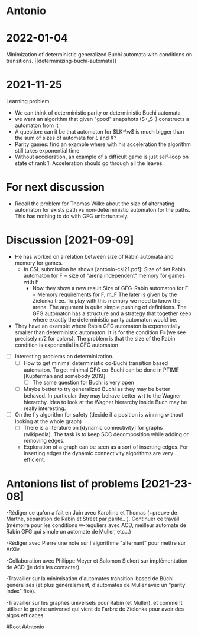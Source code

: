 # Antonio

# 2022-01-04
Minimization of deterministic generalized Buchi automata with conditions on
transitions.
[[determinizing-buchi-automata]]

# 2021-11-25
Learning problem
- We can think of deterministic parity or deterministic Buchi automata
- we want an algorithm that given "good" snapshots (S+,S-) constructs a
  automaton from it
- A question: can it be that automaton for $LK^\w$ is much bigger than the sum
  of sizes of automata for $L$ and $K$?
- Parity games: find an example where with his acceleration the algorithm still
  takes exponential time 
- Without acceleration, an example of a difficult game is just self-loop on
  state of rank 1. Acceleration should go through all the leaves. 

# For next discussion
- Recall the problem for Thomas Wilke about the size of alternating automaton
  for exists path vs non-deterministic automaton for the paths. This has nothing
  to do with GFG unfortunately.
# Discussion [2021-09-09]
- He has worked on a relation between size of Rabin automata and memory for games.
  - In CSL submission he shows [antonio-csl21.pdf]:
    Size of det Rabin automaton for F = size of "arena independent" memory for
    games with F
	- Now they show a new result
		Size of GFG-Rabin automaton for F = Memory requirements for F, m_F
    The later is given by the Zielonka tree. To play with this memory we need to
    know the arena. 
    The argument is quite simple pushing of definitions. The GFG automaton has a
    structure and a strategy that together keep where exactly the deterministic parity
    automaton would be. 
- They have an example where Rabin GFG automaton is exponentially smaller than
  deterministic automaton. It is for the condition F={we see precisely n/2 for
  colors}.
  The problem is that the size of the Rabin condition is exponential in GFG
  automaton
	
- [ ] Interesting problems on determinization. 
  - [ ] How to get minimal deterministic co-Buchi transition based automaton. To
    get minimal GFG co-Buchi can be done in PTIME [Kupferman and somebody 2019]
	- [ ] The same question for Buchi is very open
  - [ ] Maybe better to try generalized Buchi as they may be better behaved. In
    particular they may behave better wrt to the Wagner hierarchy. Idea to look
    at the Wagner hierarchy inside Buch may be really interesting. 
- [ ] On the fly algorithm for safety (decide if a position is winning without
  looking at the whole graph)
  - [ ] There is a literature on [dynamic connectivity] for graphs (wikipedia).
    The task is to keep SCC decomposition while adding or removing edges.
  - Exploration of a graph can be seen as a sort of inserting edges. For
    inserting edges the dynamic connectivity  algorithms are very efficient.

# Antonions list of problems [2021-23-08]
-Rédiger ce qu'on a fait en Juin avec Karoliina et Thomas (+preuve de Marthe, séparation de Rabin et Street par parité...). Continuer ce travail (mémoire pour les conditions w-réguliers avec ACD, meilleur automate de Rabin GFG qui simule un automate de Muller, etc...)

-Rédiger avec Pierre une note sur l'algorithme "alternant" pour mettre sur ArXiv.

-Collaboration avec Philippe Meyer et Salomon Sickert sur implémentation de ACD (je dois les contacter).

-Travailler sur la minimisation d'automates transition-based de Büchi généralisés (et plus généralement, d'automates de Muller avec un "parity index" fixé).

-Travailler sur les graphes universels pour Rabin (et Muller), et comment
utiliser le graphe universel qui vient de l'arbre de Zielonka pour avoir des
algos efficaces.

#Root
#Antonio